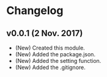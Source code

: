 # Changelog

## v0.0.1 (2 Nov. 2017)
- (New) Created this module.
- (New) Added the package.json.
- (New) Added the setting function.
- (New) Added the .gitignore.